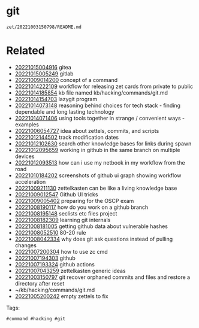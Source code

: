 # git

` zet/20221003150798/README.md `

# Related

- [20221015004916](/zet/20221015004916/README.md) gitea
- [20221015005249](/zet/20221015005249/README.md) gitlab
- [20221009014200](/zet/20221009014200/README.md) concept of a command
- [20221014222109](/zet/20221014222109/README.md) workflow for releasing zet cards from private to public
- [20221014185854](/zet/20221014185854/README.md) kb file named kb/hacking/commands/git.md
- [20221014154703](/zet/20221014154703/README.md) lazygit program
- [20221014073148](/zet/20221014073148/README.md) reasoning behind choices for tech stack - finding dependable and long lasting technology
- [20221014071406](/zet/20221014071406/README.md) using tools together in strange / convenient ways - examples
- [20221006054727](/zet/20221006054727/README.md) idea about zettels, commits, and scripts
- [20221012144502](/zet/20221012144502/README.md) track modification dates
- [20221012102630](/zet/20221012102630/README.md) search other knowledge bases for links during spawn
- [20221012095659](/zet/20221012095659/README.md) working in github in the same branch on multiple devices
- [20221012093513](/zet/20221012093513/README.md) how can i use my netbook in my workflow from the road
- [20221010184202](/zet/20221010184202/README.md) screenshots of github ui graph showing workflow acceleration
- [20221009211130](/zet/20221009211130/README.md) zettelkasten can be like a living knowledge base
- [20221009012547](/zet/20221009012547/README.md) Github UI tricks
- [20221009005402](/zet/20221009005402/README.md) preparing for the OSCP exam
- [20221008190117](/zet/20221008190117/README.md) how do you work on a github branch
- [20221008195148](/zet/20221008195148/README.md) seclists etc files project
- [20221008182309](/zet/20221008182309/README.md) learning git internals
- [20221008181005](/zet/20221008181005/README.md) getting github data about vulnerable hashes
- [20221008052510](/zet/20221008052510/README.md) 80-20 rule
- [20221008042334](/zet/20221008042334/README.md) why does git ask questions instead of pulling changes
- [20221007200304](/zet/20221007200304/README.md) how to use zc cmd
- [20221007194303](/zet/20221007194303/README.md) github
- [20221007193324](/zet/20221007193324/README.md) github actions
- [20221007043259](/zet/20221007043259/README.md) zettelkasten generic ideas
- [20221003150797](/zet/20221003150797/README.md) git recover orphaned commits and files and restore a directory after reset
- ~/kb/hacking/commands/git.md
- [20221005200242](/zet/20221005200242/README.md) empty zettels to fix

Tags:

    #command #hacking #git 
